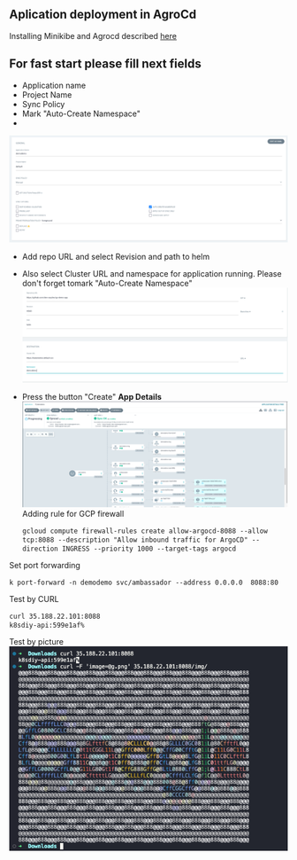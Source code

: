 ## Aplication deployment in AgroCd
Installing Minikibe and Agrocd described [here](./POC.md)

## For fast start please fill next fields

 - Application name
 - Project Name
 - Sync Policy
 - Mark "Auto-Create Namespace"
 - 
 ![1](/files/1-min.png)
 
 - Add repo URL and select Revision and path to helm
 -  Also select Cluster URL and namespace for application running. Please don't forget tomark "Auto-Create Namespace"
 ![2](./files/2-min.png)
 - Press the button "Create"
**App Details**
 ![3](./files/3-min.png)
Adding rule for GCP firewall

       gcloud compute firewall-rules create allow-argocd-8088 --allow tcp:8088 --description "Allow inbound traffic for ArgoCD" --direction INGRESS --priority 1000 --target-tags argocd

Set port forwarding

    k port-forward -n demodemo svc/ambassador --address 0.0.0.0  8088:80

Test by CURL

    curl 35.188.22.101:8088                       
    k8sdiy-api:599e1af%      

Test by picture 
![4](./files/4.png)


